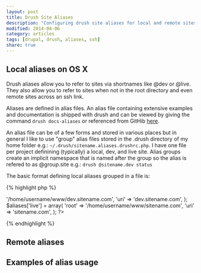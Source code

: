 ```yaml
---
layout: post
title: Drush Site Aliases
description: "Configuring drush site aliases for local and remote sites."
modified: 2014-04-06
category: articles
tags: [drupal, drush, aliases, ssh]
share: true
---
```


## Local aliases on OS X

Drush aliases allow you to refer to sites via shortnames like @dev or @live. They also allow you to refer to sites when not in the root directory and even remote sites across an ssh link.

Aliases are defined in alias files. An alias file containing extensive examples and documentation is shipped with drush and can be viewed by giving the command `drush docs-aliases` or referenced from GitHib [here](https://github.com/drush-ops/drush/blob/master/examples/example.aliases.drushrc.php).

An alias file can be of a few forms and stored in various places but in general I like to use "group" alias files stored in the .drush directory of my home folder e.g.: `~/.drush/sitename.aliases.drushrc.php`. I have one file per project definining (typically) a local, dev, and live site. Alias groups create an implicit namespace that is named after the group so the alias is refered to as @group.site e.g.: `drush @sitename.dev status`

The basic format defining local aliases grouped in a file is:

{% highlight php %}
<?php
$aliases['dev'] = array(
  'root' => '/home/username/www/dev.sitename.com',
  'uri' => 'dev.sitename.com',
);
$aliases['live'] = array(
  'root' => '/home/username/www/sitename.com',
  'uri' => 'sitename.com',
);
?>
{% endhighlight %}

## Remote aliases



## Examples of alias usage

